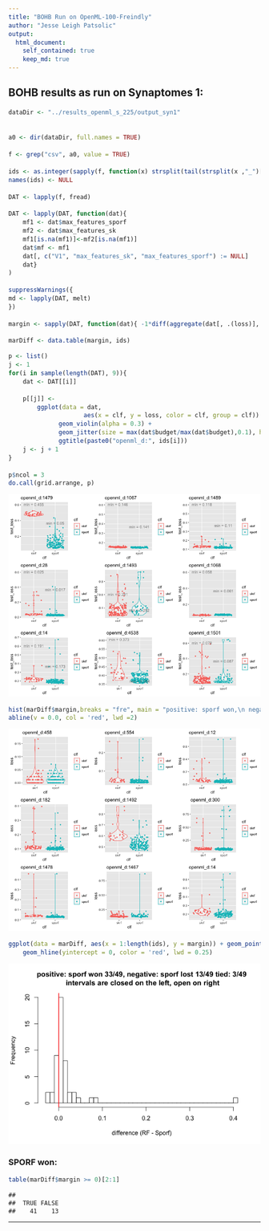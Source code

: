 ```yaml
---
title: "BOHB Run on OpenML-100-Freindly"
author: "Jesse Leigh Patsolic"
output: 
  html_document:
    self_contained: true
    keep_md: true
---
```


<!--
### ### INITIAL COMMENTS HERE ###
###
### Jesse Leigh Patsolic 
### 2019 <jpatsol1@jhu.edu>
### S.D.G 
#
-->



<style type="text/css">
.table {
    width: 40%;
}
tr:hover {background-color:#f5f5f5;}
</style>


## BOHB results as run on Synaptomes 1:


```r
dataDir <- "../results_openml_s_225/output_syn1"


a0 <- dir(dataDir, full.names = TRUE)

f <- grep("csv", a0, value = TRUE)

ids <- as.integer(sapply(f, function(x) strsplit(tail(strsplit(x ,"_")[[1]], 1), ".csv")[[1]]))
names(ids) <- NULL

DAT <- lapply(f, fread)

DAT <- lapply(DAT, function(dat){
	mf1 <- dat$max_features_sporf
	mf2 <- dat$max_features_sk
	mf1[is.na(mf1)]<-mf2[is.na(mf1)]
	dat$mf <- mf1
	dat[, c("V1", "max_features_sk", "max_features_sporf") := NULL]
	dat}
)

suppressWarnings({
md <- lapply(DAT, melt)
})

margin <- sapply(DAT, function(dat){ -1*diff(aggregate(dat[, .(loss)], list(dat$clf), FUN = min)[, 2]) })

marDiff <- data.table(margin, ids)
```



```r
p <- list()
j <- 1
for(i in sample(length(DAT), 9)){
	dat <- DAT[[i]]

	p[[j]] <- 
		ggplot(data = dat, 
					 aes(x = clf, y = loss, color = clf, group = clf)) + 
			  geom_violin(alpha = 0.3) + 
			  geom_jitter(size = max(dat$budget/max(dat$budget),0.1), height = 0) +
			  ggtitle(paste0("openml_d:", ids[i]))
	j <- j + 1
}

p$ncol = 3
do.call(grid.arrange, p)
```

![](plotResults_Friendly_files/figure-html/unnamed-chunk-1-1.png)<!-- -->


```r
hist(marDiff$margin,breaks = "fre", main = "positive: sporf won,\n negative: sporf lost", right = FALSE, xlab = "difference (RF - Sporf)", xlim = c(-0.1,.5))
abline(v = 0.0, col = 'red', lwd =2)
```

![](plotResults_Friendly_files/figure-html/unnamed-chunk-2-1.png)<!-- -->


```r
ggplot(data = marDiff, aes(x = 1:length(ids), y = margin)) + geom_point() + 
	geom_hline(yintercept = 0, color = 'red', lwd = 0.25)
```

![](plotResults_Friendly_files/figure-html/unnamed-chunk-3-1.png)<!-- -->

### SPORF won:


```r
table(marDiff$margin >= 0)[2:1]
```

```
## 
##  TRUE FALSE 
##    41    13
```

---






<!--
#   Time:
##  Working status:
### Comments:
####Soli Deo Gloria
--> 

